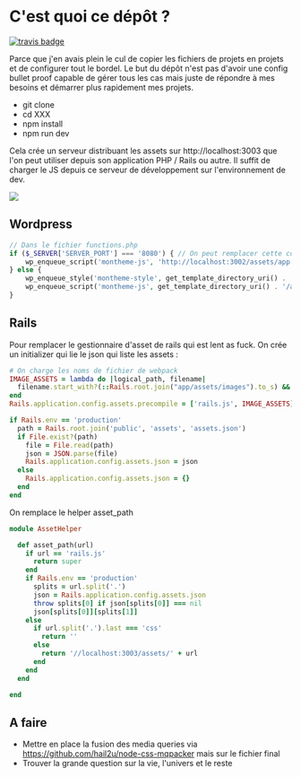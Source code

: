 # C'est quoi ce dépôt ?

[![travis badge](https://travis-ci.org/Grafikart/Front-end-boilerplate.svg)](https://travis-ci.org/Grafikart/Front-end-boilerplate)

Parce que j'en avais plein le cul de copier les fichiers de projets en projets et de configurer tout le bordel.
Le but du dépôt n'est pas d'avoir une config bullet proof capable de gérer tous les cas mais juste de répondre à mes besoins et démarrer plus rapidement mes projets.

- git clone
- cd XXX
- npm install
- npm run dev

Cela crée un serveur distribuant les assets sur http://localhost:3003 que l'on peut utiliser depuis son application PHP / Rails ou autre. 
Il suffit de charger le JS depuis ce serveur de développement sur l'environnement de dev.

![](http://media.giphy.com/media/shrIxwJ2ojtrq/giphy.gif)

## Wordpress

```php
// Dans le fichier functions.php
if ($_SERVER['SERVER_PORT'] === '8080') { // On peut remplacer cette condition ici
    wp_enqueue_script('montheme-js', 'http://localhost:3002/assets/app.js', [], '1.0', true);
} else {
    wp_enqueue_style('montheme-style', get_template_directory_uri() . '/assets/app.css');
    wp_enqueue_script('montheme-js', get_template_directory_uri() . '/assets/app.js', [], '1.0', true);
}
```

## Rails


Pour remplacer le gestionnaire d'asset de rails qui est lent as fuck.
On crée un initializer qui lie le json qui liste les assets : 

```ruby
# On charge les noms de fichier de webpack
IMAGE_ASSETS = lambda do |logical_path, filename|
  filename.start_with?(::Rails.root.join("app/assets/images").to_s) && !['.js', '.css', ''].include?(File.extname(logical_path))
end
Rails.application.config.assets.precompile = ['rails.js', IMAGE_ASSETS]

if Rails.env == 'production'
  path = Rails.root.join('public', 'assets', 'assets.json')
  if File.exist?(path)
    file = File.read(path)
    json = JSON.parse(file)
    Rails.application.config.assets.json = json
  else
    Rails.application.config.assets.json = {}
  end
end
```

On remplace le helper asset_path

```ruby
module AssetHelper

  def asset_path(url)
    if url == 'rails.js'
      return super
    end
    if Rails.env == 'production'
      splits = url.split('.')
      json = Rails.application.config.assets.json
      throw splits[0] if json[splits[0]] === nil
      json[splits[0]][splits[1]]
    else
      if url.split('.').last === 'css'
        return ''
      else
        return '//localhost:3003/assets/' + url
      end
    end
  end

end

```

## A faire

- Mettre en place la fusion des media queries via https://github.com/hail2u/node-css-mqpacker mais sur le fichier final
- Trouver la grande question sur la vie, l'univers et le reste
